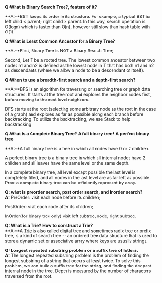 **Q:What is Binary Search Tree?, feature of it?**

**A:**BST keeps its order in its structure. For example, a typical BST is: left child < parent; right child > parent. 
In this way, search operation is O(logn) which is faster than O(n), however still slow than hash table with O(1). 

**Q:What is Least Common Ancestor for a Binary Tree?**

**A:**First, Binary Tree is NOT a Binary Search Tree; 

Second, Let T be a rooted tree. The lowest common ancestor between two nodes n1 and n2 is defined as the lowest node in T that has both n1 and n2 as descendants (where we allow a node to be a descendant of itself).

**Q:When to use a breadth-first search and a depth-first search?**

**A:**BFS is an algorithm for traversing or searching tree or graph data structures.  It starts at the tree root and explores the neighbor nodes first, before moving to the next level neighbors.

DFS starts at the root (selecting some arbitrary node as the root in the case of a graph) and explores as far as possible along each branch before backtracking. To utilize the backtracking, we use Stack to help backtracking. 

**Q:What is a Complete Binary Tree? A full binary tree? A perfect binary tree**

**A:**A full binary tree is a tree in which all nodes have 0 or 2 children. 

A perfect binary tree is a binary tree in which all internal nodes have 2 children and all leaves have the same level or the same depth. 

In a complete binary tree, all level except possible the last level is completely filled, and all nodes in the last level are as far left as possible. Pros: a complete binary tree can be efficiently represent by array.

**Q: what is preorder search, post order search, and Inorder search?**  
**A:** PreOrder: visit each node before its children; 

PostOrder: visit each node after its children;

InOrder(for binary tree only) visit left subtree, node, right subtree.   

**Q: What is a Trie? How to construct a Trie?**  
**A:**A [Trie](https://en.wikipedia.org/wiki/Trie) is also called digital tree and sometimes radix tree or prefix tree, is a kind of search tree -- an ordered tree data structure that is used to store a  dynamic set or associative array where keys are ususlly strings.

**Q: Longest repeated substring problem or a suffix tree of letters.**  
**A:** The longest repeated substring problem is the problem of finding the longest substring of a string that occurs at least twice. To solve this problem, we can build a suffix tree for the string, and finding the deepest internal node in the tree. Depth is measured by the number of characters traversed from the root. 






